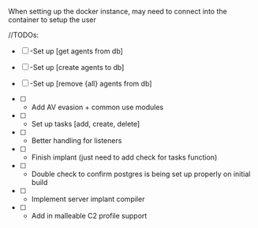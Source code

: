 When setting up the docker instance, may need to connect into the container to setup the user

//TODOs: 

- [ ] -Set up [get agents from db]
- [ ] -Set up [create agents to db]
- [ ] -Set up [remove {all} agents from db]
- [ ] - Add AV evasion + common use modules
- [ ] - Set up tasks [add, create, delete]
- [ ] - Better handling for listeners
- [ ] - Finish implant (just need to add check for tasks function)
- [ ] - Double check to confirm postgres is being set up properly on initial build
- [ ] - Implement server implant compiler

- [ ] - Add in malleable C2 profile support



